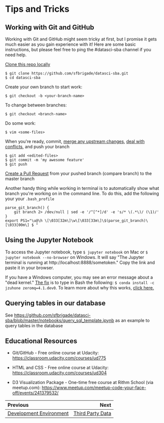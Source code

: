 # Tips and Tricks

## Working with Git and GitHub
Working with Git and GitHub might seem tricky at first, but I promise it gets much easier as you gain experience with it! Here are some basic instructions, but please feel free to ping the #datasci-sba channel if you need help.

[Clone this repo locally](https://help.github.com/articles/cloning-a-repository/)
```
$ git clone https://github.com/sfbrigade/datasci-sba.git
$ cd datasci-sba
```
Create your own branch to start work:
```
$ git checkout -b <your-branch-name>
```
To change between branches: 
```
$ git checkout <branch-name>
```
Do some work:  
```
$ vim <some-files>
```
When you're ready, commit, [merge any upstream changes](https://help.github.com/articles/merging-an-upstream-repository-into-your-fork/), [deal with conflicts](https://help.github.com/articles/resolving-a-merge-conflict-from-the-command-line/), and push your branch
```
$ git add <edited-files>
$ git commit -m 'my awesome feature'
$ git push
```
[Create a Pull Request](https://help.github.com/articles/creating-a-pull-request/) from your pushed branch (compare branch) to the master branch

Another handy thing while working in terminal is to automatically show what branch you're working on in the command line. To do this, add the following your your `.bash_profile`

```
parse_git_branch() {
    git branch 2> /dev/null | sed -e '/^[^*]/d' -e 's/* \(.*\)/ (\1)/'
}
export PS1="\u@\h \[\033[32m\]\w\[\033[33m\]\$(parse_git_branch)\[\033[00m\] $ "
```

## Using the Jupyter Notebook
To access the Jupyter notebook, type ```$ jupyter notebook``` on Mac or ```$ jupyter notebook --no-browser``` on Windows. It will say "The Jupyter terminal is running at http://localhost:8888/sometoken." Copy the link and paste it in your browser. 

If you have a Windows computer, you may see an error message about a "dead kernel." [The fix](http://sdsawtelle.github.io/blog/output/bash-and-ipython-on-ubuntu-for-windows.html) is to type in Bash the following: ```$ conda install -c jzuhone zeromq=4.1.dev0```. To learn more about why this works, [click here.](http://sdsawtelle.github.io/blog/output/bash-and-ipython-on-ubuntu-for-windows.html)

## Querying tables in our database
See https://github.com/sfbrigade/datasci-sba/blob/master/notebooks/query_sql_template.ipynb as an example to query tables in the database

## Educational Resources

- Git/GitHub - Free online course at Udacity: https://classroom.udacity.com/courses/ud775

- HTML and CSS - Free online course at Udacity: https://classroom.udacity.com/courses/ud304

- D3 Visualization Package - One-time free course at Rithm School (via meetup.com): https://www.meetup.com/meetup-code-your-face-off/events/241379532/

| Previous | Next |
|:---------|-----:|
| [Development Environment](./02_development_environment.md) | [Third Party Data](./06_third_party.md) |

